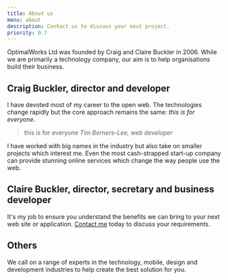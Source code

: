 ```yaml
---
title: About us
menu: about
description: Contact us to discuss your next project.
priority: 0.7
---
```


OptimalWorks Ltd was founded by Craig and Claire Buckler in 2006. While we are primarily a technology company, our aim is to help organisations build their business.


## Craig Buckler, director and developer
I have devoted most of my career to the open web. The technologies change rapidly but the core approach remains the same: *this is for everyone*.

> this is for everyone
<cite>Tim Berners-Lee, web developer</cite>

I have worked with big names in the industry but also take on smaller projects which interest me. Even the most cash-strapped start-up company can provide stunning online services which change the way people use the web.


## Claire Buckler, director, secretary and business developer
It's my job to ensure you understand the benefits we can bring to your next web site or application. [Contact me]([root]contact/) today to discuss your requirements.


## Others
We call on a range of experts in the technology, mobile, design and development industries to help create the best solution for you.
